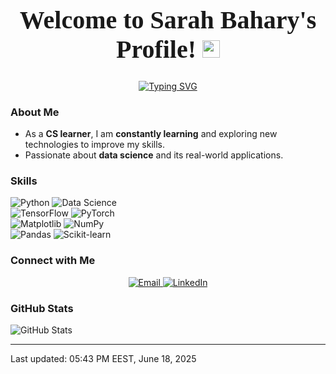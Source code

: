 <h1 align="center" style="font-size: 40px; font-family: 'Playfair Display', serif;">
  Welcome to Sarah Bahary's Profile!  
  <img src="https://media.giphy.com/media/hvRJCLFzcasrR4ia7z/giphy.gif" width="28">
</h1>

<!-- Typing SVG by DenverCoder1 - https://github.com/DenverCoder1/readme-typing-svg -->
<p align="center">
  <a href="https://git.io/typing-svg"><img src="https://readme-typing-svg.demolab.com?font=Roboto+Slab&weight=700&size=25&color=2D34E4&center=true&vCenter=true&repeat=false&width=500&height=82&lines=A+Data+Scientist" alt="Typing SVG" /></a>
</p>

### About Me  
- As a **CS learner**, I am **constantly learning** and exploring new technologies to improve my skills.  
- Passionate about **data science** and its real-world applications.  

### Skills  
![Python](https://img.shields.io/badge/Python-3776AB.svg?style=flat-square&logo=python&logoColor=white)  ![Data Science](https://img.shields.io/badge/Data%20Science-FF6F61.svg?style=flat-square)  
![TensorFlow](https://img.shields.io/badge/TensorFlow-FF6F00.svg?style=flat-square&logo=tensorflow&logoColor=white)  ![PyTorch](https://img.shields.io/badge/PyTorch-EE4C2C.svg?style=flat-square&logo=pytorch&logoColor=white)  
![Matplotlib](https://img.shields.io/badge/Matplotlib-11557C.svg?style=flat-square&logo=matplotlib&logoColor=white)  ![NumPy](https://img.shields.io/badge/NumPy-013243.svg?style=flat-square&logo=numpy&logoColor=white)  
![Pandas](https://img.shields.io/badge/Pandas-150458.svg?style=flat-square&logo=pandas&logoColor=white)  ![Scikit-learn](https://img.shields.io/badge/Scikit-learn-F7931E.svg?style=flat-square&logo=scikit-learn&logoColor=white)  


### Connect with Me  
<p align="center">
  <a href="mailto:st473614@gmail.com">
    <img src="https://img.shields.io/badge/Email-red?style=for-the-badge&logo=gmail&logoColor=white" alt="Email" />
  </a>
  <a href="https://www.linkedin.com/in/sarah-bahary-b8135a204/" target="_blank">
    <img src="https://img.shields.io/badge/LinkedIn-0A66C2?style=for-the-badge&logo=linkedin&logoColor=white" alt="LinkedIn" />
  </a>
</p>

### GitHub Stats  
![GitHub Stats](https://github-readme-stats.vercel.app/api?username=SarahBahary&show_icons=true&theme=radical&cache_seconds=60)


---

Last updated: 05:43 PM EEST, June 18, 2025





